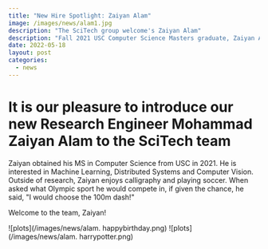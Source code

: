 ```yaml
---
title: "New Hire Spotlight: Zaiyan Alam"
image: /images/news/alam1.jpg
description: "The SciTech group welcome's Zaiyan Alam"
description: "Fall 2021 USC Computer Science Masters graduate, Zaiyan Alam tells the SciTech Group a little bit about himself"
date: 2022-05-18
layout: post
categories:
  - news
---
```


# It is our pleasure to introduce our new Research Engineer Mohammad Zaiyan Alam to the SciTech team

Zaiyan obtained his MS in Computer Science from USC in 2021. He is interested
in Machine Learning, Distributed Systems and Computer Vision. Outside of research,
Zaiyan enjoys calligraphy and playing soccer. When asked what Olympic sport he
would compete in, if given the chance, he said, "I would choose the 100m dash!"

Welcome to the team, Zaiyan!





![plots](/images/news/alam. happybirthday.png)
![plots](/images/news/alam. harrypotter.png)






